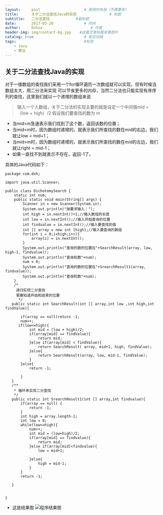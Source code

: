 ```yaml
---
layout:     post                    # 使用的布局（不需要改）
title:      关于二分法查找Java的实现               # 标题
subtitle:   二分法查找            #副标题
date:       2017-03-20              # 时间
author:     Dxhua                      # 作者
header-img: img/contact-bg.jpg    #这篇文章标题背景图片
catalog: true                       # 是否归档
tags:                               #标签
    - Java
    - 算法
---
```



## 关于二分法查找Java的实现 ##
 对于一维数组的查找我们采用一个for循环遍历一次数组就可以实现，但有时候当数组太大，用二分法来实现
可以节省更多的内存，当然二分法也只能实现有序序列的查找，这里我们就以一个递增的数组来说

> 输入一个人数组，关于二分法的实现主要的就是设定一个中间值mid = （low + high）/2
假设我们要查找的数为 m

- 当mid=m急速表示我们找到了这个数，返回该数的位置；
- 当mid<m时，因为数组时递增的，就表示我们所查找的数在mid的右边，我们就让low = mid+1；
- 当mid>m时，因为数组时递增的，就表示我们所查找的数在mid的左边，我们就让right = mid-1；
- 如果一直找不到就表示不存在，返回-1了。

具体的Java代码如下：


```
package com.dxh;

import java.util.Scanner;

public class DichotomySearch {
	static int num;
	public static void main(String[] args) {
		Scanner in = new Scanner(System.in);
		System.out.println("按要求输入：");
		int high = in.nextInt()+1;//输入数组的长度
		int low = in.nextInt();//输入开始查询的位置
		int findvalue = in.nextInt();//输入要查找的值
		int [] array = new int [high];//输入要查询的数组
		for(int i = 0;i<high;i++){
			array[i] = in.nextInt();
		}
		System.out.println("查询的数的位置在"+SearchResult(array, low, high-1, findvalue));
		System.out.println("查询轮数"+num);
		num = 0;
		System.out.println("查询的数的位置在"+SrearchResult1(array, findvalue));
		System.out.println("查询轮数"+num);
	}
	/*
	 递归实现二分查找
	 需要知道开始和结束的位置
	  */
   public static int SearchResult(int [] array,int low ,int high,int findValue){

	   if(array == null)return -1;
	   num++;
	  if(low<=high){
		   int mid = (low + high)/2;
		   if(array[mid] == findValue){
			   return mid;
		   }else if(array[mid] < findValue){
			   return SearchResult( array, mid+1, high, findValue);
		   }else{
			   return SearchResult(array, low, mid-1, findValue);
		   }
	   }else{
		   return -1;

	   }
   }
   /**
    * 循环来实现二分查找
    */
   public static int SrearchResult1(int [] array,int findvalue){
	   if(array == null) {
		   return -1;
	   }
	   int high = array.length-1;
	   int low = 0;
	   while(low<=high){
		   num++;
		   int mid = (low+high)/2;
		   if(array[mid] == findvalue){
			   return mid;
		   }else if(array[mid]<findvalue){
			   low = mid+1;

		   }else{
			   high = mid-1;
		   }
	   }
	   return -1;

   }


}

```


- 这是结果图
![程序结果图](http://ovt2nfhfc.bkt.clouddn.com/04693b9eae1291c896d19a3e3d8e1e8a.png)
